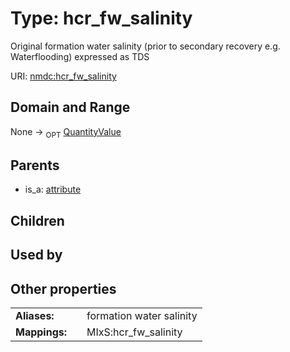 
# Type: hcr_fw_salinity


Original formation water salinity (prior to secondary recovery e.g. Waterflooding) expressed as TDS

URI: [nmdc:hcr_fw_salinity](https://microbiomedata/meta/hcr_fw_salinity)


## Domain and Range

None ->  <sub>OPT</sub> [QuantityValue](QuantityValue.md)

## Parents

 *  is_a: [attribute](attribute.md)

## Children


## Used by


## Other properties

|  |  |  |
| --- | --- | --- |
| **Aliases:** | | formation water salinity |
| **Mappings:** | | MIxS:hcr_fw_salinity |

